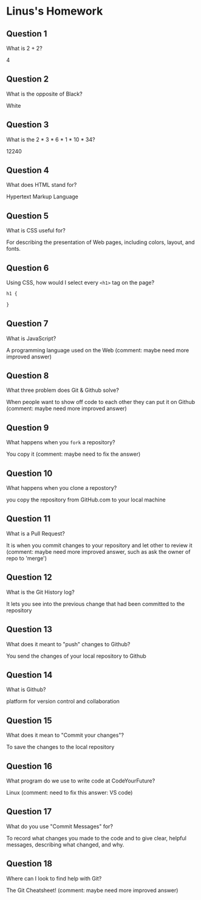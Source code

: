 # Linus's Homework

## Question 1

What is 2 + 2?

4

## Question 2

What is the opposite of Black?

White

## Question 3

What is the  2 * 3 * 6 * 1 * 10 * 34?

12240

## Question 4 

What does HTML stand for?

Hypertext Markup Language

## Question 5

What is CSS useful for?

For describing the presentation of Web pages, including colors, layout, and fonts.

## Question 6

Using CSS, how would I select every `<h1>` tag on the page?

```css
h1 {

}
```

## Question 7

What is JavaScript?

A programming language used on the Web 
(comment: maybe need more improved answer)

## Question 8

What three problem does Git & Github solve?

When people want to show off code to each other they can put it on Github
(comment: maybe need more improved answer)

## Question 9

What happens when you `fork` a repository?

You copy it
(comment: maybe need to fix the answer)

## Question 10 

What happens when you clone a repostory?

you copy the repository from GitHub.com to your local machine

## Question 11

What is a Pull Request?

It is when you commit changes to your repository and let other to review it 
(comment: maybe need more improved answer, such as ask the owner of repo to 'merge')

## Question 12

What is the Git History log?

It lets you see into the previous change that had been committed to the repository

## Question 13

What does it meant to "push" changes to Github?

You send the changes of your local repository to Github

## Question 14

What is Github?

platform for version control and collaboration

## Question 15

What does it mean to "Commit your changes"?

To save the changes to the local repository

## Question 16

What program do we use to write code at CodeYourFuture?

Linux
(comment:  need to fix this answer: VS code)

## Question 17

What do you use "Commit Messages" for?

To record what changes you made to the code and to give clear, helpful messages, describing what changed, and why.

## Question 18

Where can I look to find help with Git?

The Git Cheatsheet!
(comment: maybe need more improved answer)
